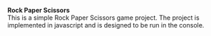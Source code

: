 <b>Rock Paper Scissors</b>
<br>
This is a simple Rock Paper Scissors game project. The project is implemented in javascript and is designed to be run in the console.
</br>
